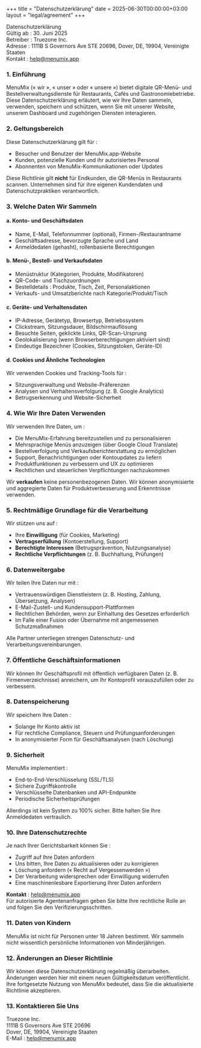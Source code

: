 +++
title = "Datenschutzerklärung"
date = 2025-06-30T00:00:00+03:00
layout = "legal/agreement"
+++

Datenschutzerklärung  
Gültig ab : 30. Juni 2025  
Betreiber : Truezone Inc.  
Adresse : 1111B S Governors Ave STE 20696, Dover, DE, 19904, Vereinigte Staaten  
Kontakt : help@menumix.app

### 1. Einführung
MenuMix (« wir », « unser » oder « unsere ») bietet digitale QR-Menü- und Bestellverwaltungsdienste für Restaurants, Cafés und Gastronomiebetriebe. Diese Datenschutzerklärung erläutert, wie wir Ihre Daten sammeln, verwenden, speichern und schützen, wenn Sie mit unserer Website, unserem Dashboard und zugehörigen Diensten interagieren.

### 2. Geltungsbereich
Diese Datenschutzerklärung gilt für :
- Besucher und Benutzer der MenuMix.app-Website  
- Kunden, potenzielle Kunden und ihr autorisiertes Personal  
- Abonnenten von MenuMix-Kommunikationen oder Updates  

Diese Richtlinie gilt **nicht** für Endkunden, die QR-Menüs in Restaurants scannen. Unternehmen sind für ihre eigenen Kundendaten und Datenschutzpraktiken verantwortlich.

### 3. Welche Daten Wir Sammeln

#### a. Konto- und Geschäftsdaten
- Name, E-Mail, Telefonnummer (optional), Firmen-/Restaurantname  
- Geschäftsadresse, bevorzugte Sprache und Land  
- Anmeldedaten (gehasht), rollenbasierte Berechtigungen  

#### b. Menü-, Bestell- und Verkaufsdaten
- Menüstruktur (Kategorien, Produkte, Modifikatoren)  
- QR-Code- und Tischzuordnungen  
- Bestelldetails : Produkte, Tisch, Zeit, Personalaktionen  
- Verkaufs- und Umsatzberichte nach Kategorie/Produkt/Tisch  

#### c. Geräte- und Verhaltensdaten
- IP-Adresse, Gerätetyp, Browsertyp, Betriebssystem  
- Clickstream, Sitzungsdauer, Bildschirmauflösung  
- Besuchte Seiten, geklickte Links, QR-Scan-Ursprung  
- Geolokalisierung (wenn Browserberechtigungen aktiviert sind)  
- Eindeutige Bezeichner (Cookies, Sitzungstoken, Geräte-ID)  

#### d. Cookies und Ähnliche Technologien
Wir verwenden Cookies und Tracking-Tools für :
- Sitzungsverwaltung und Website-Präferenzen  
- Analysen und Verhaltensverfolgung (z. B. Google Analytics)  
- Betrugserkennung und Website-Sicherheit  

### 4. Wie Wir Ihre Daten Verwenden
Wir verwenden Ihre Daten, um :
- Die MenuMix-Erfahrung bereitzustellen und zu personalisieren  
- Mehrsprachige Menüs anzuzeigen (über Google Cloud Translate)  
- Bestellverfolgung und Verkaufsberichterstattung zu ermöglichen  
- Support, Benachrichtigungen oder Kontoupdates zu liefern  
- Produktfunktionen zu verbessern und UX zu optimieren  
- Rechtlichen und steuerlichen Verpflichtungen nachzukommen  

Wir **verkaufen** keine personenbezogenen Daten. Wir können anonymisierte und aggregierte Daten für Produktverbesserung und Erkenntnisse verwenden.

### 5. Rechtmäßige Grundlage für die Verarbeitung
Wir stützen uns auf :
- Ihre **Einwilligung** (für Cookies, Marketing)  
- **Vertragserfüllung** (Kontoerstellung, Support)  
- **Berechtigte Interessen** (Betrugsprävention, Nutzungsanalyse)  
- **Rechtliche Verpflichtungen** (z. B. Buchhaltung, Prüfungen)

### 6. Datenweitergabe
Wir teilen Ihre Daten nur mit :
- Vertrauenswürdigen Dienstleistern (z. B. Hosting, Zahlung, Übersetzung, Analysen)  
- E-Mail-Zustell- und Kundensupport-Plattformen  
- Rechtlichen Behörden, wenn zur Einhaltung des Gesetzes erforderlich  
- Im Falle einer Fusion oder Übernahme mit angemessenen Schutzmaßnahmen  

Alle Partner unterliegen strengen Datenschutz- und Verarbeitungsvereinbarungen.

### 7. Öffentliche Geschäftsinformationen
Wir können Ihr Geschäftsprofil mit öffentlich verfügbaren Daten (z. B. Firmenverzeichnisse) anreichern, um Ihr Kontoprofil vorauszufüllen oder zu verbessern.

### 8. Datenspeicherung
Wir speichern Ihre Daten :
- Solange Ihr Konto aktiv ist  
- Für rechtliche Compliance, Steuern und Prüfungsanforderungen  
- In anonymisierter Form für Geschäftsanalysen (nach Löschung)

### 9. Sicherheit
MenuMix implementiert :
- End-to-End-Verschlüsselung (SSL/TLS)  
- Sichere Zugriffskontrolle  
- Verschlüsselte Datenbanken und API-Endpunkte  
- Periodische Sicherheitsprüfungen  

Allerdings ist kein System zu 100% sicher. Bitte halten Sie Ihre Anmeldedaten vertraulich.

### 10. Ihre Datenschutzrechte
Je nach Ihrer Gerichtsbarkeit können Sie :
- Zugriff auf Ihre Daten anfordern  
- Uns bitten, Ihre Daten zu aktualisieren oder zu korrigieren  
- Löschung anfordern (« Recht auf Vergessenwerden »)  
- Der Verarbeitung widersprechen oder Einwilligung widerrufen  
- Eine maschinenlesbare Exportierung Ihrer Daten anfordern  

**Kontakt** : help@menumix.app  
Für autorisierte Agentenanfragen geben Sie bitte Ihre rechtliche Rolle an und folgen Sie den Verifizierungsschritten.

### 11. Daten von Kindern
MenuMix ist nicht für Personen unter 18 Jahren bestimmt. Wir sammeln nicht wissentlich persönliche Informationen von Minderjährigen.

### 12. Änderungen an Dieser Richtlinie
Wir können diese Datenschutzerklärung regelmäßig überarbeiten. Änderungen werden hier mit einem neuen Gültigkeitsdatum veröffentlicht. Ihre fortgesetzte Nutzung von MenuMix bedeutet, dass Sie die aktualisierte Richtlinie akzeptieren.

### 13. Kontaktieren Sie Uns
Truezone Inc.  
1111B S Governors Ave STE 20696  
Dover, DE, 19904, Vereinigte Staaten  
E-Mail : help@menumix.app

